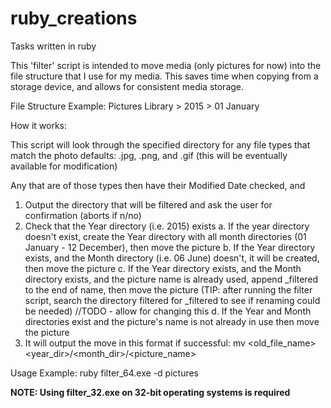 # ruby_creations
Tasks written in ruby

This 'filter' script is intended to move media (only pictures for now) into the file structure that I use for my media. This saves time when copying from a storage device, and allows for consistent media storage.

File Structure Example:
    Pictures Library > 2015 > 01 January

How it works:

This script will look through the specified directory for any file types that match the photo defaults: .jpg, .png, and .gif (this will be eventually available for modification)

Any that are of those types then have their Modified Date checked, and
  1. Output the directory that will be filtered and ask the user for confirmation (aborts if n/no)
  2. Check that the Year directory (i.e. 2015) exists
    a. If the year directory doesn't exist, create the Year directory with all month directories (01 January - 12 December), then move the picture
    b. If the Year directory exists, and the Month directory (i.e. 06 June) doesn't, it will be created, then move the picture
    c. If the Year directory exists, and the Month directory exists, and the picture name is already used, append _filtered to the end of name, then move the picture (TIP: after running the filter script, search the directory filtered for _filtered to see if renaming could be needed) //TODO - allow for changing this
    d. If the Year and Month directories exist and the picture's name is not already in use then move the picture
  3. It will output the move in this format if successful: mv <old_file_name> <year_dir>/<month_dir>/<picture_name>


Usage Example: ruby filter_64.exe -d pictures

**NOTE: Using filter_32.exe on 32-bit operating systems is required**
